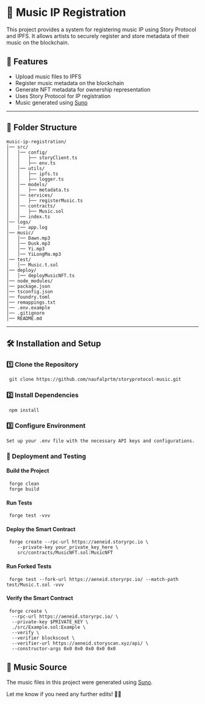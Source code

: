 # 🎵 Music IP Registration

This project provides a system for registering music IP using Story Protocol and IPFS. It allows artists to securely register and store metadata of their music on the blockchain.

## 🚀 Features
- Upload music files to IPFS
- Register music metadata on the blockchain
- Generate NFT metadata for ownership representation
- Uses Story Protocol for IP registration
- Music generated using [Suno](https://suno.com)

---

## 📁 Folder Structure
```
music-ip-registration/
│── src/
│   │── config/
│   │   ├── storyClient.ts
│   │   ├── env.ts
│   │── utils/
│   │   ├── ipfs.ts
│   │   ├── logger.ts
│   │── models/
│   │   ├── metadata.ts
│   │── services/
│   │   ├── registerMusic.ts
│   │── contracts/                   
│   │   ├── Music.sol                  
│   │── index.ts
│── logs/
│   │── app.log
│── music/
│   │── Dawn.mp3
│   │── Dusk.mp3    
│   │── Yi.mp3
│   │── YiLongMa.mp3
│── test/                            
│   │── Music.t.sol                      
│── deploy/                            
│   │── deployMusicNFT.ts              
│── node_modules/
│── package.json
│── tsconfig.json
│── foundry.toml                        
│── remappings.txt                      
│── .env.example
│── .gitignore
│── README.md
```
---

## 🛠 Installation and Setup

### 1️⃣ Clone the Repository
```
 git clone https://github.com/naufalprtm/storyprotocol-music.git
```
### 2️⃣ Install Dependencies
```
 npm install
```
### 3️⃣ Configure Environment
```
Set up your .env file with the necessary API keys and configurations.
```
### 🚀 Deployment and Testing

#### Build the Project
```
 forge clean
 forge build
```
#### Run Tests
```
 forge test -vvv
```
#### Deploy the Smart Contract
```
 forge create --rpc-url https://aeneid.storyrpc.io \
    --private-key your_private_key_here \
    src/contracts/MusicNFT.sol:MusicNFT
```
#### Run Forked Tests
```
 forge test --fork-url https://aeneid.storyrpc.io/ --match-path test/Music.t.sol -vvv
```
#### Verify the Smart Contract
```
 forge create \
  --rpc-url https://aeneid.storyrpc.io/ \
  --private-key $PRIVATE_KEY \
  ./src/Example.sol:Example \
  --verify \
  --verifier blockscout \
  --verifier-url https://aeneid.storyscan.xyz/api/ \
  --constructor-args 0x0 0x0 0x0 0x0 0x0
```

## 🎼 Music Source  
The music files in this project were generated using [Suno](https://suno.com).  

Let me know if you need any further edits! 🚀🎶